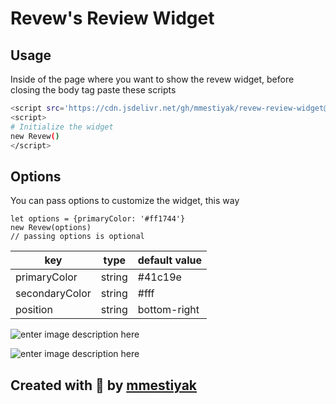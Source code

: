 
# **Revew's** Review Widget

  

## Usage

Inside of the page where you want to show the revew widget, before closing the body tag   paste these scripts

```sh
<script src='https://cdn.jsdelivr.net/gh/mmestiyak/revew-review-widget@latest/dist/index.js'></script
<script>
# Initialize the widget
new Revew()
</script>
```

## Options
You can pass options to customize the widget,  this way

    let options = {primaryColor: '#ff1744'}
    new Revew(options)
    // passing options is optional
   

|key  | type | default value |  
|--|--|--|
|  primaryColor | string |  #41c19e
|  secondaryColor | string |  #fff
|  position | string |  bottom-right

![enter image description here](https://i.ibb.co/hRJvz5P/image.png)

![enter image description here](https://i.ibb.co/dJkhKMw/image.png)



## **Created with 💙 by [mmestiyak](https://github.com/mmestiyak)**

